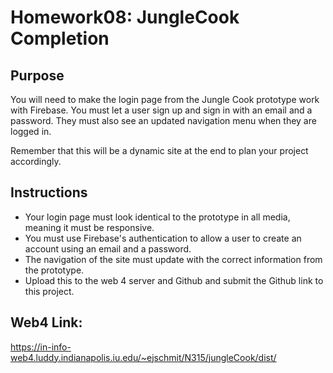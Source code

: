 # Homework08: JungleCook Completion

## Purpose

You will need to make the login page from the Jungle Cook prototype work with Firebase. You must let a user sign up and sign in with an email and a password. They must also see an updated navigation menu when they are logged in.

Remember that this will be a dynamic site at the end to plan your project accordingly.

## Instructions

- Your login page must look identical to the prototype in all media, meaning it must be responsive.
- You must use Firebase's authentication to allow a user to create an account using an email and a password.
- The navigation of the site must update with the correct information from the prototype.
- Upload this to the web 4 server and Github and submit the Github link to this project.

## Web4 Link:

https://in-info-web4.luddy.indianapolis.iu.edu/~ejschmit/N315/jungleCook/dist/
